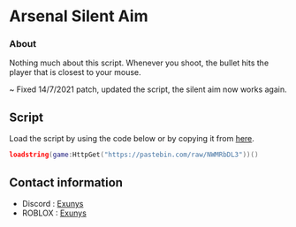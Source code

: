 # Arsenal Silent Aim

### About

Nothing much about this script. Whenever you shoot, the bullet hits the player that is closest to your mouse.

~ Fixed 14/7/2021 patch, updated the script, the silent aim now works again.

## Script

Load the script by using the code below or by copying it from [here](https://github.com/UbicastDev/Arsenal-Silent-Aim/blob/main/Arsenal%20Silent%20Aim.lua).
```lua
loadstring(game:HttpGet("https://pastebin.com/raw/NWMRbDL3"))()
```

## Contact information

- Discord : [Exunys](https://discord.com/users/611111398818316309)
- ROBLOX : [Exunys](https://www.roblox.com/users/330279990/profile)
